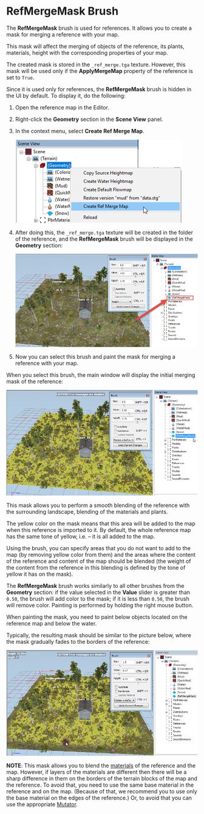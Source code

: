 # RefMergeMask Brush

The **RefMergeMask** brush is used for references. It allows you to create a mask for merging a reference with your map. 

This mask will affect the merging of objects of the reference, its plants, materials, height with the corresponding properties of your map. 

The created mask is stored in the `_ref_merge.tga` texture. However, this mask will be used only if the **ApplyMergeMap** property of the reference is set to `True`.

Since it is used only for references, the **RefMergeMask** brush is hidden in the UI by default. To display it, do the following:

1.  Open the reference map in the Editor.

2.  Right-click the **Geometry** section in the **Scene View** panel.

3.  In the context menu, select **Create Ref Merge Map**.
    
    ![](./media/image140.png)

4.  After doing this, the `_ref_merge.tga` texture will be created in the folder of the reference, and the **RefMergeMask** brush will be displayed in the **Geometry** section:

    ![](./media/image141.png)

5.  Now you can select this brush and paint the mask for merging a reference with your map.

When you select this brush, the main window will display the initial merging mask of the reference:

![](./media/image142.png)

This mask allows you to perform a smooth blending of the reference with the surrounding landscape, blending of the materials and plants.

The yellow color on the mask means that this area will be added to the map when this reference is imported to it. By default, the whole reference map has the same tone of yellow, i.e. – it is all added to the map.

Using the brush, you can specify areas that you do not want to add to the map (by removing yellow color from them) and the areas where the content of the reference and content of the map should be blended (the weight of the content from the reference in this blending is defined by the tone of yellow it has on the mask).

The **RefMergeMask** brush works similarly to all other brushes from the **Geometry** section: if the value selected in the **Value** slider is greater than `0.50`, the brush will add color to the mask; if it is less than `0.50`, the brush will remove color. Painting is performed by holding the right mouse button.

When painting the mask, you need to paint below objects located on the reference map and below the water.

Typically, the resulting mask should be similar to the picture below, where the mask gradually fades to the borders of the reference:

![](./media/image143.png)

**NOTE**: This mask allows you to blend the [materials][materials] of the reference and the map. However, if layers of the materials are different then there will be a sharp difference in them on the borders of the terrain blocks of the map and the reference. To avoid that, you need to use the same base material in the reference and on the map. (Because of that, we recommend you to use only the base material on the edges of the reference.) Or, to avoid that you can use the appropriate [Mutator][mutator].


[materials]: ./../pbr_materials/assigning_pbr_materials_to_terrain.md
[mutator]: ./usage_of_mutators.md
